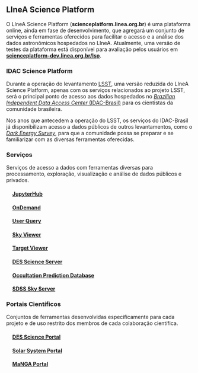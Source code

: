 
## LIneA Science Platform

O LIneA Science Platform (**scienceplatform.linea.org.br**) é uma plataforma online, ainda em fase de desenvolvimento, que agregará um conjunto de serviços e ferramentas oferecidos para facilitar o acesso e a análise dos dados astronômicos hospedados no LIneA. Atualmente, uma versão de testes da plataforma está disponível para avaliação pelos usuários em [**scienceplatform-dev.linea.org.br/lsp**](https://scienceplatform-dev.linea.org.br/lsp).

### IDAC Science Platform

Durante a operação do levantamento [LSST](https://rubinobservatory.org/), uma versão reduzida do LIneA Science Platform, apenas com os serviços relacionados ao projeto LSST, será o principal ponto de acesso aos dados hospedados no [_Brazilian Independent Data Access Center_ (IDAC-Brasil)](https://www.linea.org.br/idac) para os cientistas da comunidade brasileira.

Nos anos que antecedem a operação do LSST, os serviços do IDAC-Brasil já disponibilizam acesso a dados públicos de outros levantamentos, como o [_Dark Energy Survey_](https://www.darkenergysurvey.org/), para que a comunidade possa se preparar e se familiarizar com as diversas ferramentas oferecidas.

### Serviços  

Serviços de acesso a dados com ferramentas diversas para processamento, exploração, visualização e análise de dados públicos e privados.   

#### &nbsp;&nbsp;&nbsp;&nbsp; [JupyterHub](jupyter.md)
#### &nbsp;&nbsp;&nbsp;&nbsp; [OnDemand](ondemand.md)
#### &nbsp;&nbsp;&nbsp;&nbsp; [User Query](user_query.md)
#### &nbsp;&nbsp;&nbsp;&nbsp; [Sky Viewer](sky.md)
#### &nbsp;&nbsp;&nbsp;&nbsp; [Target Viewer](target.md)
#### &nbsp;&nbsp;&nbsp;&nbsp; [DES Science Server](sci_server.md)
#### &nbsp;&nbsp;&nbsp;&nbsp; [Occultation Prediction Database](linea-occulation-prediction-database.md)
#### &nbsp;&nbsp;&nbsp;&nbsp; [SDSS Sky Server](sdss_sky_server.md)

### Portais Científicos

Conjuntos de ferramentas desenvolvidas especificamente para cada projeto e de uso restrito dos membros de cada colaboração científica.  

#### &nbsp;&nbsp;&nbsp;&nbsp; [DES Science Portal](des.md)
#### &nbsp;&nbsp;&nbsp;&nbsp; [Solar System Portal](solar-system-portal.md)
#### &nbsp;&nbsp;&nbsp;&nbsp; [MaNGA Portal](manga.md)




